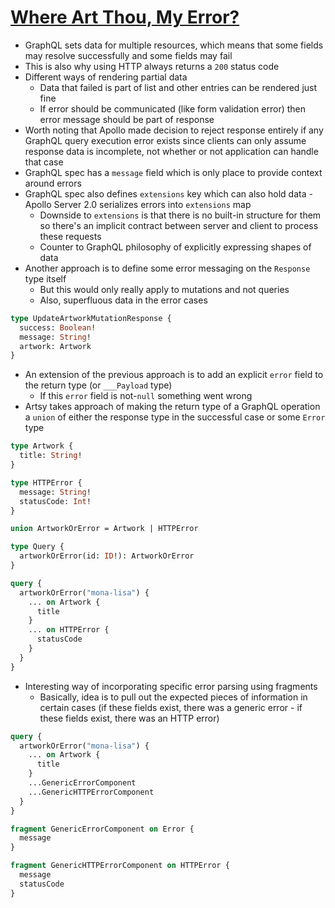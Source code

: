 # [Where Art Thou, My Error?](https://artsy.github.io/blog/2018/10/19/where-art-thou-my-error/)

* GraphQL sets data for multiple resources, which means that some fields may resolve successfully and some fields may fail
* This is also why using HTTP always returns a `200` status code
* Different ways of rendering partial data
  * Data that failed is part of list and other entries can be rendered just fine
  * If error should be communicated (like form validation error) then error message should be part of response
* Worth noting that Apollo made decision to reject response entirely if any GraphQL query execution error exists since clients can only assume response data is incomplete, not whether or not application can handle that case
* GraphQL spec has a `message` field which is only place to provide context around errors
* GraphQL spec also defines `extensions` key which can also hold data - Apollo Server 2.0 serializes errors into `extensions` map
  * Downside to `extensions` is that there is no built-in structure for them so there's an implicit contract between server and client to process these requests
  * Counter to GraphQL philosophy of explicitly expressing shapes of data
* Another approach is to define some error messaging on the `Response` type itself
  * But this would only really apply to mutations and not queries
  * Also, superfluous data in the error cases

```graphql
type UpdateArtworkMutationResponse {
  success: Boolean!
  message: String!
  artwork: Artwork
}
```

* An extension of the previous approach is to add an explicit `error` field to the return type (or `___Payload` type)
  * If this `error` field is not-`null` something went wrong
* Artsy takes approach of making the return type of a GraphQL operation a `union` of either the response type in the successful case or some `Error` type

```graphql
type Artwork {
  title: String!
}

type HTTPError {
  message: String!
  statusCode: Int!
}

union ArtworkOrError = Artwork | HTTPError

type Query {
  artworkOrError(id: ID!): ArtworkOrError
}

query {
  artworkOrError("mona-lisa") {
    ... on Artwork {
      title
    }
    ... on HTTPError {
      statusCode
    }
  }
}
```

* Interesting way of incorporating specific error parsing using fragments
  * Basically, idea is to pull out the expected pieces of information in certain cases (if these fields exist, there was a generic error - if these fields exist, there was an HTTP error)

```graphql
query {
  artworkOrError("mona-lisa") {
    ... on Artwork {
      title
    }
    ...GenericErrorComponent
    ...GenericHTTPErrorComponent
  }
}

fragment GenericErrorComponent on Error {
  message
}

fragment GenericHTTPErrorComponent on HTTPError {
  message
  statusCode
}
```
